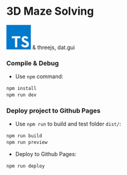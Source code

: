 # 3D Maze Solving

![alt text](src/typescript.svg) & threejs, dat.gui

### Compile & Debug

- Use `npm` command:

```bash
npm install
npm run dev
```

### Deploy project to Github Pages

- Use `npm run` to build and test folder `dist/`:
```bash
npm run build
npm run preview
```

- Deploy to Github Pages:
```bash
npm run deploy
```
